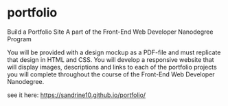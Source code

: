 # portfolio
Build a Portfolio Site A part of the Front-End Web Developer Nanodegree Program

You will be provided with a design mockup as a PDF-file and must replicate that design in HTML and CSS. 
You will develop a responsive website that will display images, descriptions and links to each
of the portfolio projects you will complete throughout the course of the Front-End Web Developer Nanodegree.

see it here: https://sandrine10.github.io/portfolio/
